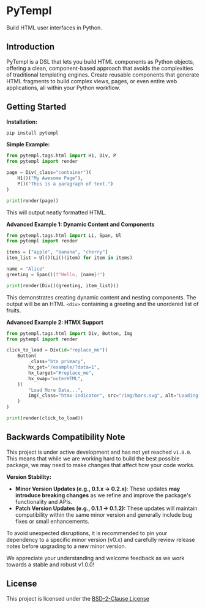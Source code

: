 # PyTempl

Build HTML user interfaces in Python.

## Introduction

PyTempl is a DSL that lets you build HTML components as Python objects, offering a clean, component-based approach that avoids the complexities of traditional templating engines. Create reusable components that generate HTML fragments to build complex views, pages, or even entire web applications, all within your Python workflow.


## Getting Started

**Installation:**

```bash
pip install pytempl  
```

**Simple Example:**

```python
from pytempl.tags.html import H1, Div, P
from pytempl import render

page = Div(_class="container")(
    H1()("My Awesome Page"),
    P()("This is a paragraph of text.")
)

print(render(page))
```

This will output neatly formatted HTML.

**Advanced Example 1: Dynamic Content and Components**

```python
from pytempl.tags.html import Li, Span, Ul
from pytempl import render

items = ["apple", "banana", "cherry"]
item_list = Ul()(Li()(item) for item in items)

name = "Alice"
greeting = Span()(f"Hello, {name}!")

print(render(Div()(greeting, item_list)))
```

This demonstrates creating dynamic content and nesting components.  The output will be an HTML `<div>` containing a greeting and the unordered list of fruits.

**Advanced Example 2: HTMX Support**

```python
from pytempl.tags.html import Div, Button, Img
from pytempl import render

click_to_load = Div(id="replace_me")(
    Button(
        _class="btn primary",
        hx_get="/example/?data=1",
        hx_target="#replace_me",
        hx_swap="outerHTML",
    )(
        "Load More Data...",
        Img(_class="htmx-indicator", src="/img/bars.svg", alt="Loading..."),
    )
)

print(render(click_to_load))
```

## Backwards Compatibility Note

This project is under active development and has not yet reached `v1.0.0`. This means that while we are working hard to build the best possible package, we may need to make changes that affect how your code works.

**Version Stability:**

- **Minor Version Updates (e.g., 0.1.x -> 0.2.x)**: These updates **may introduce breaking changes** as we refine and improve the package's functionality and APIs.
- **Patch Version Updates (e.g., 0.1.1 -> 0.1.2):** These updates will maintain compatibility within the same minor version and generally include bug fixes or small enhancements.


To avoid unexpected disruptions, it is recommended to pin your dependency to a specific minor version (v0.x) and carefully review release notes before upgrading to a new minor version.

We appreciate your understanding and welcome feedback as we work towards a stable and robust v1.0.0!


## License

This project is licensed under the [BSD-2-Clause License](LICENCE.md)
